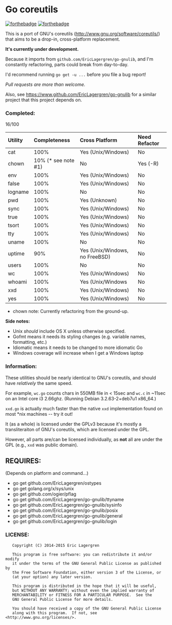 # Go coreutils

[![forthebadge](http://forthebadge.com/images/badges/made-with-crayons.svg)](http://forthebadge.com)
[![forthebadge](http://forthebadge.com/images/badges/as-seen-on-tv.svg)](http://forthebadge.com)

This is a port of GNU's coreutils (http://www.gnu.org/software/coreutils/)
that aims to be a drop-in, cross-platform replacement.

**It's currently under development.**

Because it imports from `github.com/EricLagergren/go-gnulib`, and I'm constantly
refactoring, parts could break from day-to-day.

I'd recommend running `go get -u ...` before you file a bug report!

*Pull requests are more than welcome.*

Also, see https://www.github.com/EricLagergren/go-gnulib for a similar project that this project depends on.

### Completed:

16/100

| Utility | Completeness   | Cross Platform      | Need Refactor|
|:--------|:---------------|:--------------------|:-------------|
| cat     | 100%           | Yes (Unix/Windows)  | No           |
| chown   | 10% (* see note #1) | No             | Yes (-R)     |
| env     | 100%           | Yes (Unix/Windows)  | No           |
| false   | 100%           | Yes (Unix/Windows)  | No           |
| logname | 100%           | No                  | No           |
| pwd     | 100%           | Yes (Unknown)       | No           |
| sync    | 100%           | Yes (Unix/Windows)  | No           |
| true    | 100%           | Yes (Unix/Windows)  | No           |
| tsort   | 100%           | Yes (Unix/Windows)  | No           |
| tty     | 100%           | Yes (Unix/Windows)  | No           |
| uname   | 100%           | No                  | No           |
| uptime  | 90%            | Yes (Unix/Windows, no FreeBSD)  | No           |
| users   | 100%           | No                  | No           |
| wc      | 100%           | Yes (Unix/Windows)  | No           |
| whoami  | 100%           | Yes (Unix/Windows   | No           |
| xxd     | 100%           | Yes (Unix/Windows)  | No           |
| yes     | 100%           | Yes (Unix/Windows)  | No           |

* chown note: Currently refactoring from the ground-up.

**Side notes:**
- Unix *should* include OS X unless otherwise specified.
- Gofmt means it needs its styling changes (e.g. variable names, formatting, etc.)
- Idiomatic means it needs to be changed to more idiomatic Go
- Windows coverage will increase when I get a Windows laptop

### Information:

These utilities should be nearly identical to GNU's coreutils, and should have
*relatively* the same speed.

For example, `wc.go` counts chars in 550MB file in < 15sec and `wc.c` in ~11sec
on an Intel core i3 2.66ghz. (Running Debian 3.2.63-2+deb7u1 x86_64.)

`xxd.go` is actually much faster than the native `xxd` implementation found
on most *nix machines -- try it out!

It (as a whole) is licensed under the GPLv3 because it's mostly a
transliteraiton of GNU's coreutils, which are licensed under the GPL.

However, all parts are/can be licensed individually, as **not** all are under
the GPL (e.g., `xxd` was public domain).

## REQUIRES:

(Depends on platform and command...)
- go get github.com/EricLagergren/ostypes
- go get golang.org/x/sys/unix
- go get github.com/ogier/pflag
- go get github.com/EricLagergren/go-gnulib/ttyname
- go get github.com/EricLagergren/go-gnulib/sysinfo
- go get github.com/EricLagergren/go-gnulib/posix
- go get github.com/EricLagergren/go-gnulib/general
- go get github.com/EricLagergren/go-gnulib/login

### LICENSE:

```
   Copyright (C) 2014-2015 Eric Lagergren

   This program is free software: you can redistribute it and/or modify
   it under the terms of the GNU General Public License as published by
   the Free Software Foundation, either version 3 of the License, or
   (at your option) any later version.

   This program is distributed in the hope that it will be useful,
   but WITHOUT ANY WARRANTY; without even the implied warranty of
   MERCHANTABILITY or FITNESS FOR A PARTICULAR PURPOSE.  See the
   GNU General Public License for more details.

   You should have received a copy of the GNU General Public License
   along with this program.  If not, see <http://www.gnu.org/licenses/>.
```
